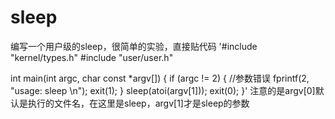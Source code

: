 # sleep
编写一个用户级的sleep，很简单的实验，直接贴代码
'#include "kernel/types.h"
#include "user/user.h"

int main(int argc, char const *argv[])
{
  if (argc != 2) { //参数错误
    fprintf(2, "usage: sleep <time>\n");
    exit(1);
  }
  sleep(atoi(argv[1]));
  exit(0);
}'
    注意的是argv[0]默认是执行的文件名，在这里是sleep，argv[1]才是sleep的参数
    
